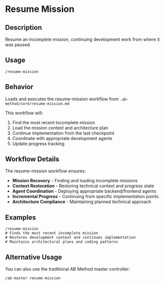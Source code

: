 # Resume Mission

## Description

Resume an incomplete mission, continuing development work from where it was paused.

## Usage

```
/resume-mission
```

## Behavior

Loads and executes the resume-mission workflow from `.ab-method/core/resume-mission.md`

This workflow will:

1. Find the most recent incomplete mission
2. Load the mission context and architecture plan
3. Continue implementation from the last checkpoint
4. Coordinate with appropriate development agents
5. Update progress tracking

## Workflow Details

The resume-mission workflow ensures:

- **Mission Recovery** - Finding and loading incomplete missions
- **Context Restoration** - Restoring technical context and progress state
- **Agent Coordination** - Deploying appropriate backend/frontend agents
- **Incremental Progress** - Continuing from specific implementation points
- **Architecture Compliance** - Maintaining planned technical approach

## Examples

```
/resume-mission
# Finds the most recent incomplete mission
# Restores development context and continues implementation
# Maintains architectural plans and coding patterns
```

## Alternative Usage

You can also use the traditional AB Method master controller:

```
/ab-master resume-mission
```
